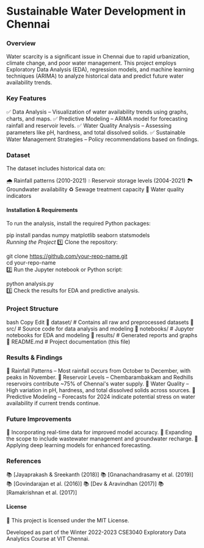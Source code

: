 <h1>Sustainable Water Development in Chennai</h1>


<h3>Overview</h3>
Water scarcity is a significant issue in Chennai due to rapid urbanization, climate change, and poor water management. This project employs Exploratory Data Analysis (EDA), regression models, and machine learning techniques (ARIMA) to analyze historical data and predict future water availability trends.

<h3>Key Features</h3>
✅ Data Analysis – Visualization of water availability trends using graphs, charts, and maps.
✅ Predictive Modeling – ARIMA model for forecasting rainfall and reservoir levels.
✅ Water Quality Analysis – Assessing parameters like pH, hardness, and total dissolved solids.
✅ Sustainable Water Management Strategies – Policy recommendations based on findings.

<h3>Dataset</h3>
The dataset includes historical data on:

🌧️ Rainfall patterns (2010-2021)
💧 Reservoir storage levels (2004-2021)
🏞️ Groundwater availability
♻️ Sewage treatment capacity
🧪 Water quality indicators
<h4>Installation & Requirements</h4>
To run the analysis, install the required Python packages:


pip install pandas numpy matplotlib seaborn statsmodels  
*Running the Project*
1️⃣ Clone the repository:


git clone https://github.com/your-repo-name.git  
cd your-repo-name  
2️⃣ Run the Jupyter notebook or Python script:


python analysis.py  
3️⃣ Check the results for EDA and predictive analysis.

<h3>Project Structure</h3>
bash
Copy
Edit
📂 dataset/               # Contains all raw and preprocessed datasets  
📂 src/                   # Source code for data analysis and modeling  
📂 notebooks/             # Jupyter notebooks for EDA and modeling  
📂 results/               # Generated reports and graphs  
📜 README.md              # Project documentation (this file)  
<h3>Results & Findings</h3>
📌 Rainfall Patterns – Most rainfall occurs from October to December, with peaks in November.
📌 Reservoir Levels – Chembarambakkam and Redhills reservoirs contribute ~75% of Chennai's water supply.
📌 Water Quality – High variation in pH, hardness, and total dissolved solids across sources.
📌 Predictive Modeling – Forecasts for 2024 indicate potential stress on water availability if current trends continue.

<h3>Future Improvements</h3>
🚀 Incorporating real-time data for improved model accuracy.
🚀 Expanding the scope to include wastewater management and groundwater recharge.
🚀 Applying deep learning models for enhanced forecasting.

<h3>References</h3>
📚 [Jayaprakash & Sreekanth (2018)]
📚 [Gnanachandrasamy et al. (2019)]
📚 [Govindarajan et al. (2016)]
📚 [Dev & Aravindhan (2017)]
📚 [Ramakrishnan et al. (2017)]

<h4>License</h4>
📜 This project is licensed under the MIT License.

Developed as part of the Winter 2022-2023 CSE3040 Exploratory Data Analytics Course at VIT Chennai.
